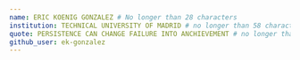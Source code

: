 ```yaml
---
name: ERIC KOENIG GONZALEZ # No longer than 28 characters
institution: TECHNICAL UNIVERSITY OF MADRID # no longer than 58 characters
quote: PERSISTENCE CAN CHANGE FAILURE INTO ANCHIEVEMENT # no longer than 100 characters, avoid using quotes(") to guarantee the format remains the same.
github_user: ek-gonzalez
---
```

